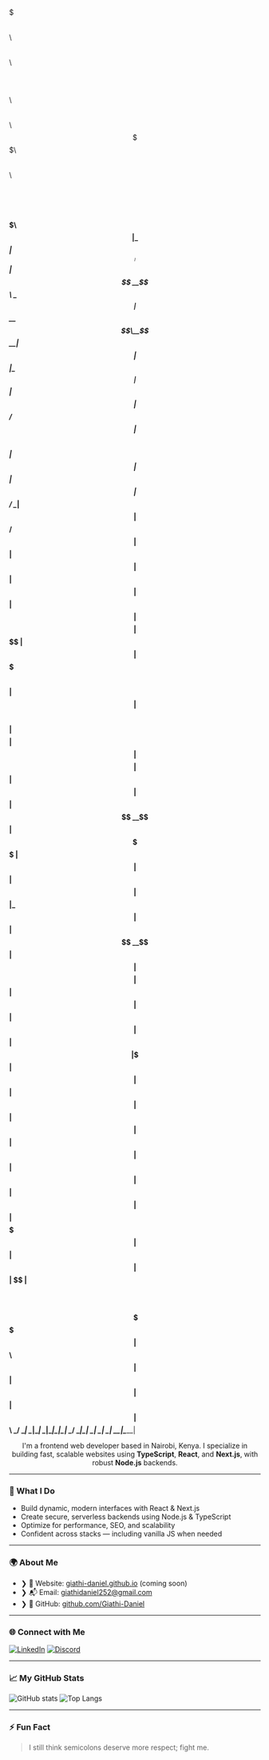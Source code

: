 
$$$$$$$\   $$$$$$\  $$\   $$\ $$$$$$\ $$$$$$$$\ $$\              $$$$$$\  $$$$$$\  $$$$$$\$$$$$$$$\ $$\   $$\ $$$$$$\ 
$$  __$$\ $$  __$$\ $$$\  $$ |\_$$  _|$$  _____|$$ |            $$  __$$\ \_$$  _|$$  __$$\__$$  __|$$ |  $$ |\_$$  _|
$$ |  $$ |$$ /  $$ |$$$$\ $$ |  $$ |  $$ |      $$ |            $$ /  \__|  $$ |  $$ /  $$ | $$ |   $$ |  $$ |  $$ |  
$$ |  $$ |$$$$$$$$ |$$ $$\$$ |  $$ |  $$$$$\    $$ |            $$ |$$$$\   $$ |  $$$$$$$$ | $$ |   $$$$$$$$ |  $$ |  
$$ |  $$ |$$  __$$ |$$ \$$$$ |  $$ |  $$  __|   $$ |            $$ |\_$$ |  $$ |  $$  __$$ | $$ |   $$  __$$ |  $$ |  
$$ |  $$ |$$ |  $$ |$$ |\$$$ |  $$ |  $$ |      $$ |            $$ |  $$ |  $$ |  $$ |  $$ | $$ |   $$ |  $$ |  $$ |  
$$$$$$$  |$$ |  $$ |$$ | \$$ |$$$$$$\ $$$$$$$$\ $$$$$$$$\       \$$$$$$  |$$$$$$\ $$ |  $$ | $$ |   $$ |  $$ |$$$$$$\ 
\_______/ \__|  \__|\__|  \__|\______|\________|\________|       \______/ \______|\__|  \__| \__|   \__|  \__|\______|
                                                                                                                      
                                                                                                                      
                                                                                                                      

                                                                                                                       
                                                                                                                       

                                                                                                         

<p align="center">
  I'm a frontend web developer based in Nairobi, Kenya. I specialize in building fast, scalable websites using <strong>TypeScript</strong>, <strong>React</strong>, and <strong>Next.js</strong>, with robust <strong>Node.js</strong> backends.
</p>

---

### 🔧 What I Do

- Build dynamic, modern interfaces with React & Next.js  
- Create secure, serverless backends using Node.js & TypeScript  
- Optimize for performance, SEO, and scalability  
- Confident across stacks — including vanilla JS when needed  

---

### 🌍 About Me


- ❯ 🏡 Website: [giathi-daniel.github.io](https://giathi-daniel.github.io) (coming soon)  
- ❯ 📬 Email: [giathidaniel252@gmail.com](mailto:giathidaniel252@gmail.com)  
- ❯ 💾 GitHub: [github.com/Giathi-Daniel](https://github.com/Giathi-Daniel)  

---

### 🌐 Connect with Me

[![LinkedIn](https://img.shields.io/badge/LinkedIn-%230077B5.svg?logo=linkedin&logoColor=white)](https://linkedin.com/in/daniel-giathi-125691250/)
[![Discord](https://img.shields.io/badge/Discord-%237289DA.svg?logo=discord&logoColor=white)](https://discord.com/users/1195041521007874139/)

---

### 📈 My GitHub Stats

![GitHub stats](https://github-readme-stats.vercel.app/api?username=Giathi-Daniel&show_icons=true&theme=radical)
![Top Langs](https://github-readme-stats.vercel.app/api/top-langs/?username=Giathi-Daniel&layout=compact&theme=radical)

---

### ⚡ Fun Fact

> I still think semicolons deserve more respect; fight me.         
                                                                                                                        
                                                                                                                      


